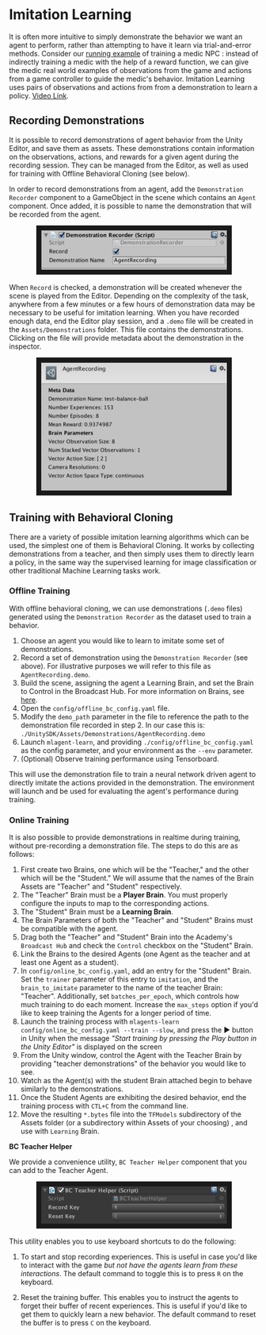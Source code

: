 # Imitation Learning

It is often more intuitive to simply demonstrate the behavior we want an agent
to perform, rather than attempting to have it learn via trial-and-error methods.
Consider our
[running example](ML-Agents-Overview.md#running-example-training-npc-behaviors)
of training a medic NPC : instead of indirectly training a medic with the help
of a reward function, we can give the medic real world examples of observations
from the game and actions from a game controller to guide the medic's behavior.
Imitation Learning uses pairs of observations and actions from
from a demonstration to learn a policy. [Video Link](https://youtu.be/kpb8ZkMBFYs).

## Recording Demonstrations

It is possible to record demonstrations of agent behavior from the Unity Editor, and save them as assets. These demonstrations contain information on the observations, actions, and rewards for a given agent during the recording session. They can be managed from the Editor, as well as used for training with Offline Behavioral Cloning (see below).

In order to record demonstrations from an agent, add the `Demonstration Recorder` component to a GameObject in the scene which contains an `Agent` component. Once added, it is possible to name the demonstration that will be recorded from the agent.

<p align="center">
  <img src="images/demo_component.png"
       alt="BC Teacher Helper"
       width="375" border="10" />
</p>

When `Record` is checked, a demonstration will be created whenever the scene is played from the Editor. Depending on the complexity of the task, anywhere from a few minutes or a few hours of demonstration data may be necessary to be useful for imitation learning. When you have recorded enough data, end the Editor play session, and a `.demo` file will be created in the `Assets/Demonstrations` folder. This file contains the demonstrations. Clicking on the file will provide metadata about the demonstration in the inspector.

<p align="center">
  <img src="images/demo_inspector.png"
       alt="BC Teacher Helper"
       width="375" border="10" />
</p>
 

## Training with Behavioral Cloning

There are a variety of possible imitation learning algorithms which can be used,
the simplest one of them is Behavioral Cloning. It works by collecting demonstrations from a teacher, and then simply uses them to directly learn a policy, in the
same way the supervised learning for image classification or other traditional
Machine Learning tasks work.


### Offline Training

With offline behavioral cloning, we can use demonstrations (`.demo` files) generated using the `Demonstration Recorder` as the dataset used to train a behavior.

1. Choose an agent you would like to learn to imitate some set of demonstrations. 
2. Record a set of demonstration using the `Demonstration Recorder` (see above). For illustrative purposes we will refer to this file as `AgentRecording.demo`. 
3. Build the scene, assigning the agent a Learning Brain, and set the Brain to Control in the Broadcast Hub. For more information on Brains, see [here](Learning-Environment-Design-Brains.md).
4. Open the `config/offline_bc_config.yaml` file. 
5. Modify the `demo_path` parameter in the file to reference the path to the demonstration file recorded in step 2. In our case this is: `./UnitySDK/Assets/Demonstrations/AgentRecording.demo`
6. Launch `mlagent-learn`, and providing `./config/offline_bc_config.yaml` as the config parameter, and your environment as the `--env` parameter.
7. (Optional) Observe training performance using Tensorboard.

This will use the demonstration file to train a neural network driven agent to directly imitate the actions provided in the demonstration. The environment will launch and be used for evaluating the agent's performance during training.

### Online Training

It is also possible to provide demonstrations in realtime during training, without pre-recording a demonstration file. The steps to do this are as follows:

1. First create two Brains, one which will be the "Teacher," and the other which
   will be the "Student." We will assume that the names of the Brain
   Assets are "Teacher" and "Student" respectively.
2. The "Teacher" Brain must be a **Player Brain**. You must properly 
   configure the inputs to map to the corresponding actions.
3. The "Student" Brain must be a **Learning Brain**.
4. The Brain Parameters of both the "Teacher" and "Student" Brains must be 
   compatible with the agent.
5. Drag both the "Teacher" and "Student" Brain into the Academy's `Broadcast Hub`
   and check the `Control` checkbox on the "Student" Brain. 
4. Link the Brains to the desired Agents (one Agent as the teacher and at least
   one Agent as a student).
5. In `config/online_bc_config.yaml`, add an entry for the "Student" Brain. Set
   the `trainer` parameter of this entry to `imitation`, and the
   `brain_to_imitate` parameter to the name of the teacher Brain: "Teacher".
   Additionally, set `batches_per_epoch`, which controls how much training to do
   each moment. Increase the `max_steps` option if you'd like to keep training
   the Agents for a longer period of time.
6. Launch the training process with `mlagents-learn config/online_bc_config.yaml
   --train --slow`, and press the :arrow_forward: button in Unity when the
   message _"Start training by pressing the Play button in the Unity Editor"_ is
   displayed on the screen
7. From the Unity window, control the Agent with the Teacher Brain by providing
   "teacher demonstrations" of the behavior you would like to see.
8. Watch as the Agent(s) with the student Brain attached begin to behave
   similarly to the demonstrations.
9. Once the Student Agents are exhibiting the desired behavior, end the training
   process with `CTL+C` from the command line.
10. Move the resulting `*.bytes` file into the `TFModels` subdirectory of the
    Assets folder (or a subdirectory within Assets of your choosing) , and use
    with `Learning` Brain.

**BC Teacher Helper**

We provide a convenience utility, `BC Teacher Helper` component that you can add
to the Teacher Agent.

<p align="center">
  <img src="images/bc_teacher_helper.png"
       alt="BC Teacher Helper"
       width="375" border="10" />
</p>

This utility enables you to use keyboard shortcuts to do the following:

1. To start and stop recording experiences. This is useful in case you'd like to
   interact with the game _but not have the agents learn from these
   interactions_. The default command to toggle this is to press `R` on the
   keyboard.

2. Reset the training buffer. This enables you to instruct the agents to forget
   their buffer of recent experiences. This is useful if you'd like to get them
   to quickly learn a new behavior. The default command to reset the buffer is
   to press `C` on the keyboard.
